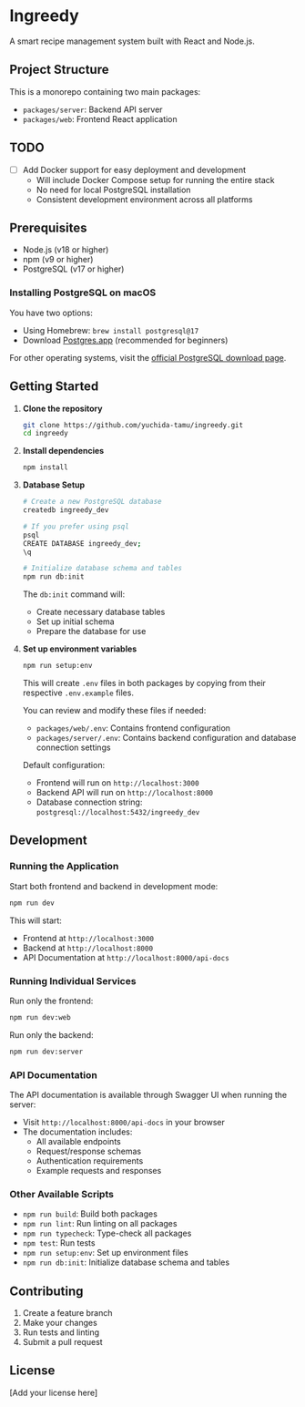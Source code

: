# Ingreedy

A smart recipe management system built with React and Node.js.

## Project Structure

This is a monorepo containing two main packages:

- `packages/server`: Backend API server
- `packages/web`: Frontend React application

## TODO

- [ ] Add Docker support for easy deployment and development
  - Will include Docker Compose setup for running the entire stack
  - No need for local PostgreSQL installation
  - Consistent development environment across all platforms

## Prerequisites

- Node.js (v18 or higher)
- npm (v9 or higher)
- PostgreSQL (v17 or higher)

### Installing PostgreSQL on macOS

You have two options:

- Using Homebrew: `brew install postgresql@17`
- Download [Postgres.app](https://postgresapp.com/) (recommended for beginners)

For other operating systems, visit the [official PostgreSQL download page](https://www.postgresql.org/download/).

## Getting Started

1. **Clone the repository**

   ```bash
   git clone https://github.com/yuchida-tamu/ingreedy.git
   cd ingreedy
   ```

2. **Install dependencies**

   ```bash
   npm install
   ```

3. **Database Setup**

   ```bash
   # Create a new PostgreSQL database
   createdb ingreedy_dev

   # If you prefer using psql
   psql
   CREATE DATABASE ingreedy_dev;
   \q

   # Initialize database schema and tables
   npm run db:init
   ```

   The `db:init` command will:

   - Create necessary database tables
   - Set up initial schema
   - Prepare the database for use

4. **Set up environment variables**

   ```bash
   npm run setup:env
   ```

   This will create `.env` files in both packages by copying from their respective `.env.example` files.

   You can review and modify these files if needed:

   - `packages/web/.env`: Contains frontend configuration
   - `packages/server/.env`: Contains backend configuration and database connection settings

   Default configuration:

   - Frontend will run on `http://localhost:3000`
   - Backend API will run on `http://localhost:8000`
   - Database connection string: `postgresql://localhost:5432/ingreedy_dev`

## Development

### Running the Application

Start both frontend and backend in development mode:

```bash
npm run dev
```

This will start:

- Frontend at `http://localhost:3000`
- Backend at `http://localhost:8000`
- API Documentation at `http://localhost:8000/api-docs`

### Running Individual Services

Run only the frontend:

```bash
npm run dev:web
```

Run only the backend:

```bash
npm run dev:server
```

### API Documentation

The API documentation is available through Swagger UI when running the server:

- Visit `http://localhost:8000/api-docs` in your browser
- The documentation includes:
  - All available endpoints
  - Request/response schemas
  - Authentication requirements
  - Example requests and responses

### Other Available Scripts

- `npm run build`: Build both packages
- `npm run lint`: Run linting on all packages
- `npm run typecheck`: Type-check all packages
- `npm test`: Run tests
- `npm run setup:env`: Set up environment files
- `npm run db:init`: Initialize database schema and tables

## Contributing

1. Create a feature branch
2. Make your changes
3. Run tests and linting
4. Submit a pull request

## License

[Add your license here]
